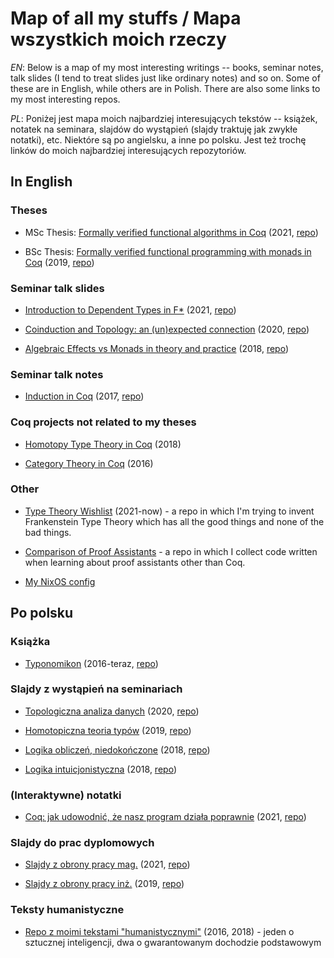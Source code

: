 # Map of all my stuffs / Mapa wszystkich moich rzeczy

*EN*: Below is a map of my most interesting writings -- books, seminar notes, talk slides (I tend to treat slides just like ordinary notes) and so on. Some of these are in English, while others are in Polish. There are also some links to my most interesting repos.

*PL*: Poniżej jest mapa moich najbardziej interesujących tekstów -- książek, notatek na seminara, slajdów do wystąpień (slajdy traktuję jak zwykłe notatki), etc. Niektóre są po angielsku, a inne po polsku. Jest też trochę linków do moich najbardziej interesujących repozytoriów.

## In English

### Theses

* MSc Thesis: [Formally verified functional algorithms in Coq](MScThesis.pdf) (2021, [repo](https://github.com/wkolowski/coq-algs/tree/master/Thesis))

* BSc Thesis: [Formally verified functional programming with monads in Coq](BScThesis.pdf) (2019, [repo](https://github.com/wkolowski/coq-mtl))

### Seminar talk slides

* [Introduction to Dependent Types in F*](IntroductionToDependentTypes.pdf) (2021, [repo](https://github.com/wkolowski/Dependent-Types-and-Theorem-Proving))

* [Coinduction and Topology: an (un)expected connection](CoinductionInTypeTheory.pdf) (2020, [repo](https://github.com/wkolowski/Seminar-Bisimulation-and-Coinduction))

* [Algebraic Effects vs Monads in theory and practice](AlgebraicEffectsVsMonads.pdf) (2018, [repo](https://github.com/wkolowski/AlgEff))

### Seminar talk notes

* [Induction in Coq](https://wkolowski.github.io/Seminar-Program-certification-in-Coq/) (2017, [repo](https://github.com/wkolowski/Seminar-Program-certification-in-Coq))

### Coq projects not related to my theses

* [Homotopy Type Theory in Coq](https://github.com/wkolowski/HoTT) (2018)

* [Category Theory in Coq](https://github.com/wkolowski/CoqCat) (2016)

### Other

* [Type Theory Wishlist](https://github.com/wkolowski/Type-Theory-Wishlist) (2021-now) - a repo in which I'm trying to invent Frankenstein Type Theory which has all the good things and none of the bad things.

* [Comparison of Proof Assistants](https://github.com/wkolowski/Comparison-of-Proof-Assistants) - a repo in which I collect code written when learning about proof assistants other than Coq.

* [My NixOS config](https://github.com/wkolowski/nixos-config)

## Po polsku

### Książka

* [Typonomikon](https://wkolowski.github.io/CoqBookPL/) (2016-teraz, [repo](https://github.com/wkolowski/Typonomikon))

### Slajdy z wystąpień na seminariach

* [Topologiczna analiza danych](TopologicznaAnalizaDanych.pdf) (2020, [repo](https://github.com/wkolowski/Topologiczna-Analiza-Danych))

* [Homotopiczna teoria typów](HomotopicznaTeoriaTypów.pdf) (2019, [repo](https://github.com/wkolowski/LiTT))

* [Logika obliczeń, niedokończone](LogikaObliczeń.pdf) (2018, [repo](https://github.com/wkolowski/Seminarium-z-logik-nieklasycznych))

* [Logika intuicjonistyczna](LogikaIntuicjonistyczna.pdf) (2018, [repo](https://github.com/wkolowski/Seminarium-z-logik-nieklasycznych))

### (Interaktywne) notatki

* [Coq: jak udowodnić, że nasz program działa poprawnie](https://wkolowski.github.io/Dni-Otwarte-2021) (2021, [repo](https://github.com/wkolowski/Dni-Otwarte-2021))

### Slajdy do prac dyplomowych

* [Slajdy z obrony pracy mag.](SlajdyObronaMag.pdf) (2021, [repo](https://github.com/wkolowski/coq-algs/tree/master/Thesis))

* [Slajdy z obrony pracy inż.](SlajdyObronaInż.pdf) (2019, [repo](https://github.com/wkolowski/coq-mtl))

### Teksty humanistyczne

* [Repo z moimi tekstami "humanistycznymi"](https://github.com/wkolowski/Teksty) (2016, 2018) - jeden o sztucznej inteligencji, dwa o gwarantowanym dochodzie podstawowym